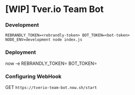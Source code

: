 # [WIP] Tver.io Team Bot

### Development

```
REBRANDLY_TOKEN=<rebrandly-token> BOT_TOKEN=<bot-token> NODE_ENV=development node index.js
```

### Deployment

now -e REBRANDLY_TOKEN=<rebrandly-token> BOT_TOKEN=<bot-token>

### Configuring WebHook

GET `https://tverio-team-bot.now.sh/start`
